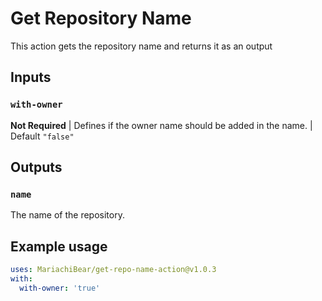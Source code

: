 # Get Repository Name

This action gets the repository name and returns it as an output

## Inputs

### `with-owner`

**Not Required** | Defines if the owner name should be added in the name. | Default `"false"`

## Outputs

### `name`

The name of the repository.

## Example usage

```yml
uses: MariachiBear/get-repo-name-action@v1.0.3
with:
  with-owner: 'true'
```

